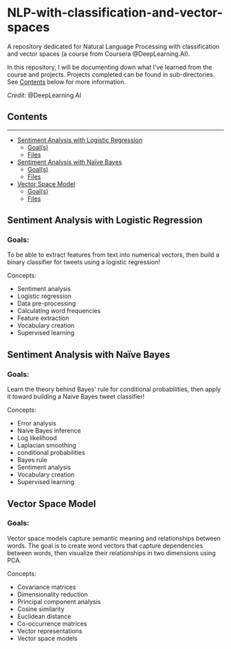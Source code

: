 <!-- omit in toc -->
# NLP-with-classification-and-vector-spaces

A repository dedicated for Natural Language Processing with classification and vector spaces (a course from Coursera @DeepLearning.AI).    

In this repository, I will be documenting down what I've learned from the course and projects. Projects completed can be found in sub-directories. See [Contents](#contents) below for more information. 

*Credit:*  @DeepLearning.AI


<!-- omit in toc -->
## Contents 
------


- [Sentiment Analysis with Logistic Regression](#sentiment-analysis-with-logistic-regression)
  - [Goal(s)](#goals)
  - [Files](./logistic-regression/)
- [Sentiment Analysis with Naïve Bayes](#sentiment-analysis-with-naive-bayes)
    - [Goal(s)](#goals-1)
    - [Files](./naive-bayes/)
- [Vector Space Model](#overloading-the-stream-insertion-operator)
    - [Goal(s)](#goals-2)
    - [Files](./vector-space-model/)

Sentiment Analysis with Logistic Regression
----------------------------
### Goals: 
To be able to extract features from text into numerical vectors, then build a binary classifier for tweets using a logistic regression!     

Concepts:     
- Sentiment analysis
- Logistic regression
- Data pre-processing
- Calculating word frequencies
- Feature extraction
- Vocabulary creation
- Supervised learning       

Sentiment Analysis with Naïve Bayes
----------------------------
### Goals:
Learn the theory behind Bayes' rule for conditional probabilities, then apply it toward building a Naive Bayes tweet classifier!      

Concepts:     
- Error analysis
- Naive Bayes inference
- Log likelihood
- Laplacian smoothing
- conditional probabilities
- Bayes rule
- Sentiment analysis
- Vocabulary creation
- Supervised learning

Vector Space Model
------------------
### Goals: 
Vector space models capture semantic meaning and relationships between words. The goal is to create word vectors that capture dependencies between words, then visualize their relationships in two dimensions using PCA.

Concepts: 
- Covariance matrices
- Dimensionality reduction
- Principal component analysis
- Cosine similarity
- Euclidean distance
- Co-occurrence matrices
- Vector representations
- Vector space models




